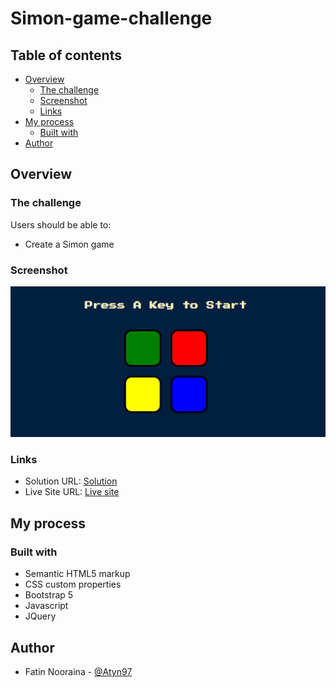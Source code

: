 # Simon-game-challenge

## Table of contents

- [Overview](#overview)
  - [The challenge](#the-challenge)
  - [Screenshot](#screenshot)
  - [Links](#links)
- [My process](#my-process)
  - [Built with](#built-with)
- [Author](#author)

## Overview

### The challenge

Users should be able to:

- Create a Simon game

### Screenshot

![](./Capture.PNG)

### Links

- Solution URL: [Solution](https://github.com/Atyn97/Simon-game)
- Live Site URL: [Live site](https://atyn97.github.io/Simon-game/)

## My process

### Built with

- Semantic HTML5 markup
- CSS custom properties
- Bootstrap 5
- Javascript
- JQuery

## Author

- Fatin Nooraina - [@Atyn97](https://www.frontendmentor.io/profile/Atyn97)
